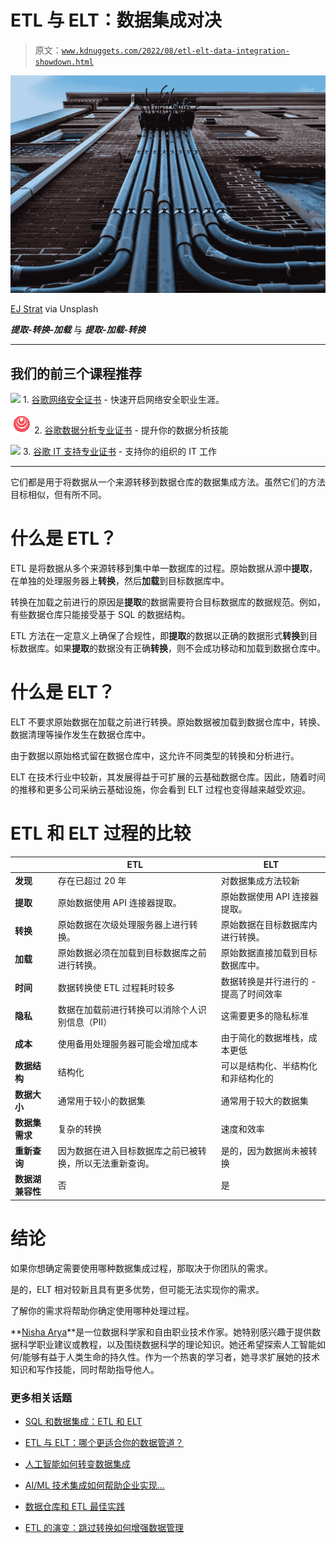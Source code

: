 # ETL 与 ELT：数据集成对决

> 原文：[`www.kdnuggets.com/2022/08/etl-elt-data-integration-showdown.html`](https://www.kdnuggets.com/2022/08/etl-elt-data-integration-showdown.html)

![ETL 与 ELT：数据集成对决](img/1cdad56135ba710f07cda2ffee1db1c5.png)

[EJ Strat](https://unsplash.com/@xoforoct) via Unsplash

***提取-转换-加载*** 与 ***提取-加载-转换***

* * *

## 我们的前三个课程推荐

![](img/0244c01ba9267c002ef39d4907e0b8fb.png) 1\. [谷歌网络安全证书](https://www.kdnuggets.com/google-cybersecurity) - 快速开启网络安全职业生涯。

![](img/e225c49c3c91745821c8c0368bf04711.png) 2\. [谷歌数据分析专业证书](https://www.kdnuggets.com/google-data-analytics) - 提升你的数据分析技能

![](img/0244c01ba9267c002ef39d4907e0b8fb.png) 3\. [谷歌 IT 支持专业证书](https://www.kdnuggets.com/google-itsupport) - 支持你的组织的 IT 工作

* * *

它们都是用于将数据从一个来源转移到数据仓库的数据集成方法。虽然它们的方法目标相似，但有所不同。

# 什么是 ETL？

ETL 是将数据从多个来源转移到集中单一数据库的过程。原始数据从源中**提取**，在单独的处理服务器上**转换**，然后**加载**到目标数据库中。

转换在加载之前进行的原因是**提取**的数据需要符合目标数据库的数据规范。例如，有些数据仓库只能接受基于 SQL 的数据结构。

ETL 方法在一定意义上确保了合规性，即**提取**的数据以正确的数据形式**转换**到目标数据库。如果**提取**的数据没有正确**转换**，则不会成功移动和加载到数据仓库中。

# 什么是 ELT？

ELT 不要求原始数据在加载之前进行转换。原始数据被加载到数据仓库中，转换、数据清理等操作发生在数据仓库中。

由于数据以原始格式留在数据仓库中，这允许不同类型的转换和分析进行。

ELT 在技术行业中较新，其发展得益于可扩展的云基础数据仓库。因此，随着时间的推移和更多公司采纳云基础设施，你会看到 ELT 过程也变得越来越受欢迎。

# ETL 和 ELT 过程的比较

|  | **ETL** | **ELT** |
| --- | --- | --- |
| **发现** | 存在已超过 20 年 | 对数据集成方法较新 |
| **提取** | 原始数据使用 API 连接器提取。 | 原始数据使用 API 连接器提取。 |
| **转换** | 原始数据在次级处理服务器上进行转换。 | 原始数据在目标数据库内进行转换。 |
| **加载** | 原始数据必须在加载到目标数据库之前进行转换。 | 原始数据直接加载到目标数据库中。 |
| **时间** | 数据转换使 ETL 过程耗时较多 | 数据转换是并行进行的 - 提高了时间效率 |
| **隐私** | 数据在加载前进行转换可以消除个人识别信息（PII） | 这需要更多的隐私标准 |
| **成本** | 使用备用处理服务器可能会增加成本 | 由于简化的数据堆栈，成本更低 |
| **数据结构** | 结构化 | 可以是结构化、半结构化和非结构化的 |
| **数据大小** | 通常用于较小的数据集 | 通常用于较大的数据集 |
| **数据集需求** | 复杂的转换 | 速度和效率 |
| **重新查询** | 因为数据在进入目标数据库之前已被转换，所以无法重新查询。 | 是的，因为数据尚未被转换 |
| **数据湖兼容性** | 否 | 是 |

# 结论

如果你想确定需要使用哪种数据集成过程，那取决于你团队的需求。

是的，ELT 相对较新且具有更多优势，但可能无法实现你的需求。

了解你的需求将帮助你确定使用哪种处理过程。

**[Nisha Arya](https://www.linkedin.com/in/nisha-arya-ahmed/)**是一位数据科学家和自由职业技术作家。她特别感兴趣于提供数据科学职业建议或教程，以及围绕数据科学的理论知识。她还希望探索人工智能如何/能够有益于人类生命的持久性。作为一个热衷的学习者，她寻求扩展她的技术知识和写作技能，同时帮助指导他人。

### 更多相关话题

+   [SQL 和数据集成：ETL 和 ELT](https://www.kdnuggets.com/2023/01/sql-data-integration-etl-elt.html)

+   [ETL 与 ELT：哪个更适合你的数据管道？](https://www.kdnuggets.com/2023/03/etl-elt-one-right-data-pipeline.html)

+   [人工智能如何转变数据集成](https://www.kdnuggets.com/2022/04/artificial-intelligence-transform-data-integration.html)

+   [AI/ML 技术集成如何帮助企业实现…](https://www.kdnuggets.com/2021/12/aiml-technology-integration-help-business-achieving-goals-2022.html)

+   [数据仓库和 ETL 最佳实践](https://www.kdnuggets.com/2023/02/data-warehousing-etl-best-practices.html)

+   [ETL 的演变：跳过转换如何增强数据管理](https://www.kdnuggets.com/evolution-in-etl-how-skipping-transformation-enhances-data-management)
